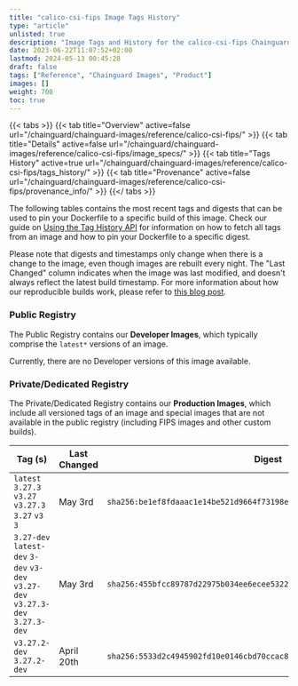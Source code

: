 ```yaml
---
title: "calico-csi-fips Image Tags History"
type: "article"
unlisted: true
description: "Image Tags and History for the calico-csi-fips Chainguard Image"
date: 2023-06-22T11:07:52+02:00
lastmod: 2024-05-13 00:45:28
draft: false
tags: ["Reference", "Chainguard Images", "Product"]
images: []
weight: 700
toc: true
---
```


{{< tabs >}}
{{< tab title="Overview" active=false url="/chainguard/chainguard-images/reference/calico-csi-fips/" >}}
{{< tab title="Details" active=false url="/chainguard/chainguard-images/reference/calico-csi-fips/image_specs/" >}}
{{< tab title="Tags History" active=true url="/chainguard/chainguard-images/reference/calico-csi-fips/tags_history/" >}}
{{< tab title="Provenance" active=false url="/chainguard/chainguard-images/reference/calico-csi-fips/provenance_info/" >}}
{{</ tabs >}}

The following tables contains the most recent tags and digests that can be used to pin your Dockerfile to a specific build of this image. Check our guide on [Using the Tag History API](/chainguard/chainguard-images/using-the-tag-history-api/) for information on how to fetch all tags from an image and how to pin your Dockerfile to a specific digest.

Please note that digests and timestamps only change when there is a change to the image, even though images are rebuilt every night. The "Last Changed" column indicates when the image was last modified, and doesn't always reflect the latest build timestamp. For more information about how our reproducible builds work, please refer to [this blog post](https://www.chainguard.dev/unchained/reproducing-chainguards-reproducible-image-builds).

### Public Registry
The Public Registry contains our **Developer Images**, which typically comprise the `latest*` versions of an image.

Currently, there are no Developer versions of this image available.

### Private/Dedicated Registry
The Private/Dedicated Registry contains our **Production Images**, which include all versioned tags of an image and special images that are not available in the public registry (including FIPS images and other custom builds).

| Tag (s)                                                                          | Last Changed | Digest                                                                    |
|----------------------------------------------------------------------------------|--------------|---------------------------------------------------------------------------|
|  `latest` `3.27.3` `v3.27` `v3.27.3` `3.27` `v3` `3`                             | May 3rd      | `sha256:be1ef8fdaaac1e14be521d9664f73198eb1d11b9ac69a186aafffec2b84a41b1` |
|  `3.27-dev` `latest-dev` `3-dev` `v3-dev` `v3.27-dev` `v3.27.3-dev` `3.27.3-dev` | May 3rd      | `sha256:455bfcc89787d22975b034ee6ecee5322d547b2832a404bd57a6454dc82b576a` |
|  `v3.27.2-dev` `3.27.2-dev`                                                      | April 20th   | `sha256:5533d2c4945902fd10e0146cbd70ccac8bd589d1a79c0359d11894f1d76429a1` |

